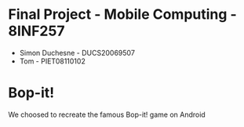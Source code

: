 # Final Project - Mobile Computing  - 8INF257

* Simon Duchesne - DUCS20069507
* Tom - PIET08110102

# Bop-it!
We choosed to recreate the famous Bop-it! game on Android


